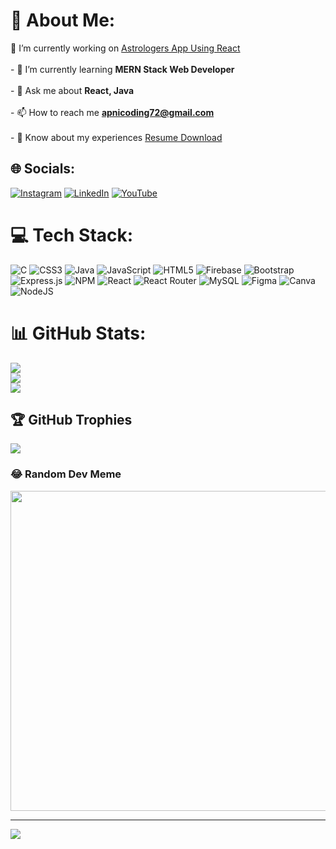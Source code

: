 # 💫 About Me:
🔭 I’m currently working on [Astrologers App Using React](https://github.com/apni-coding/Astrology-App)<br><br>- 🌱 I’m currently learning **MERN Stack Web Developer**<br><br>- 💬 Ask me about **React, Java**<br><br>- 📫 How to reach me **apnicoding72@gmail.com**<br><br>- 📄 Know about my experiences [Resume Download](https://drive.google.com/file/d/13F3GaetbqDHWcQDIOtzXduTBhBBi9MS1/view?usp=sharing)


## 🌐 Socials:
[![Instagram](https://img.shields.io/badge/Instagram-%23E4405F.svg?logo=Instagram&logoColor=white)](https://instagram.com/ideal.computerinstitute) [![LinkedIn](https://img.shields.io/badge/LinkedIn-%230077B5.svg?logo=linkedin&logoColor=white)](https://linkedin.com/in/vivek-kumar-b48165258/) [![YouTube](https://img.shields.io/badge/YouTube-%23FF0000.svg?logo=YouTube&logoColor=white)](https://youtube.com/@UCeFHr8q8fDrgQt4d3EFEKIw) 

# 💻 Tech Stack:
![C](https://img.shields.io/badge/c-%2300599C.svg?style=plastic&logo=c&logoColor=white) ![CSS3](https://img.shields.io/badge/css3-%231572B6.svg?style=plastic&logo=css3&logoColor=white) ![Java](https://img.shields.io/badge/java-%23ED8B00.svg?style=plastic&logo=java&logoColor=white) ![JavaScript](https://img.shields.io/badge/javascript-%23323330.svg?style=plastic&logo=javascript&logoColor=%23F7DF1E) ![HTML5](https://img.shields.io/badge/html5-%23E34F26.svg?style=plastic&logo=html5&logoColor=white) ![Firebase](https://img.shields.io/badge/firebase-%23039BE5.svg?style=plastic&logo=firebase) ![Bootstrap](https://img.shields.io/badge/bootstrap-%23563D7C.svg?style=plastic&logo=bootstrap&logoColor=white) ![Express.js](https://img.shields.io/badge/express.js-%23404d59.svg?style=plastic&logo=express&logoColor=%2361DAFB) ![NPM](https://img.shields.io/badge/NPM-%23000000.svg?style=plastic&logo=npm&logoColor=white) ![React](https://img.shields.io/badge/react-%2320232a.svg?style=plastic&logo=react&logoColor=%2361DAFB) ![React Router](https://img.shields.io/badge/React_Router-CA4245?style=plastic&logo=react-router&logoColor=white) ![MySQL](https://img.shields.io/badge/mysql-%2300f.svg?style=plastic&logo=mysql&logoColor=white) 	![Figma](https://img.shields.io/badge/figma-%23F24E1E.svg?style=plastic&logo=figma&logoColor=white) ![Canva](https://img.shields.io/badge/Canva-%2300C4CC.svg?style=plastic&logo=Canva&logoColor=white) ![NodeJS](https://img.shields.io/badge/node.js-6DA55F?style=plastic&logo=node.js&logoColor=white)
# 📊 GitHub Stats:
![](https://github-readme-stats.vercel.app/api?username=apni-coding&theme=radical&hide_border=false&include_all_commits=true&count_private=true)<br/>
![](https://github-readme-streak-stats.herokuapp.com/?user=apni-coding&theme=radical&hide_border=false)<br/>
![](https://github-readme-stats.vercel.app/api/top-langs/?username=apni-coding&theme=radical&hide_border=false&include_all_commits=true&count_private=true&layout=compact)

## 🏆 GitHub Trophies
![](https://github-profile-trophy.vercel.app/?username=apni-coding&theme=radical&no-frame=false&no-bg=false&margin-w=4)

### 😂 Random Dev Meme
<img src="https://rm.up.railway.app/" width="512px"/>

---
[![](https://visitcount.itsvg.in/api?id=apni-coding&icon=0&color=0)](https://visitcount.itsvg.in)

<!-- Proudly created with GPRM ( https://gprm.itsvg.in ) -->
